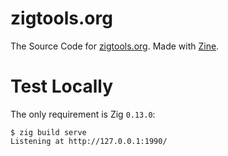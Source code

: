 
# zigtools.org

The Source Code for [zigtools.org](https://zigtools.org). Made with [Zine](https://github.com/kristoff-it/zine).

# Test Locally

The only requirement is Zig `0.13.0`:

```
$ zig build serve
Listening at http://127.0.0.1:1990/
```
